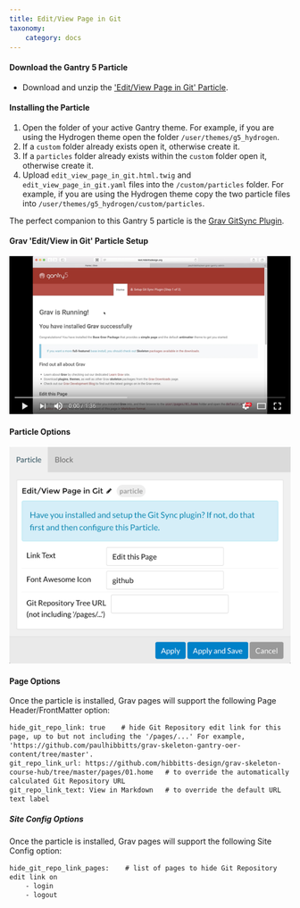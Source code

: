 ```yaml
---
title: Edit/View Page in Git
taxonomy:
    category: docs
---
```


#### Download the Gantry 5 Particle
* Download and unzip the ['Edit/View Page in Git' Particle](https://github.com/hibbitts-design/grav-gantry5-particle-edit-view-page-in-git/archive/master.zip).

#### Installing the Particle

1. Open the folder of your active Gantry theme. For example, if you are using the Hydrogen theme open the folder `/user/themes/g5_hydrogen`.
2. If a `custom` folder already exists open it, otherwise create it.
3. If a `particles` folder already exists within the `custom` folder open it, otherwise create it.
4. Upload `edit_view_page_in_git.html.twig` and `edit_view_page_in_git.yaml` files into the `/custom/particles` folder. For example, if you are using the Hydrogen theme copy the two particle files into `/user/themes/g5_hydrogen/custom/particles`.

The perfect companion to this Gantry 5 particle is the [Grav GitSync Plugin](http://www.hibbittsdesign.org/blog/posts/2016-12-22-touchdown-seamless-2-way-syncing-arrives-for-grav).

#### Grav 'Edit/View in Git' Particle Setup
[!['Edit/View in Git' Particle Setup](https://github.com/paulhibbitts/github-repo-images/blob/master/edit-view-this-page-setup-video.png?raw=true)](http://www.youtube.com/watch?v=4cHwJ27jqXM "'Edit/View in Git' Particle Setup")  

#### Particle Options
!['Edit this Page' options](https://github.com/paulhibbitts/github-repo-images/blob/master/edit-view-this-page-options.png?raw=true)

#### Page Options
Once the particle is installed, Grav pages will support the following Page Header/FrontMatter option:

```
hide_git_repo_link: true    # hide Git Repository edit link for this page, up to but not including the '/pages/...' For example, 'https://github.com/paulhibbitts/grav-skeleton-gantry-oer-content/tree/master'.  
git_repo_link_url: https://github.com/hibbitts-design/grav-skeleton-course-hub/tree/master/pages/01.home   # to override the automatically calculated Git Repository URL
git_repo_link_text: View in Markdown   # to override the default URL text label
```

##### Site Config Options
Once the particle is installed, Grav pages will support the following Site Config option:

```
hide_git_repo_link_pages:    # list of pages to hide Git Repository edit link on
    - login
    - logout                        
```
